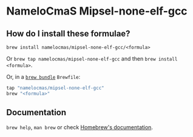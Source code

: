 # NameloCmaS Mipsel-none-elf-gcc

## How do I install these formulae?

`brew install namelocmas/mipsel-none-elf-gcc/<formula>`

Or `brew tap namelocmas/mipsel-none-elf-gcc` and then `brew install <formula>`.

Or, in a [`brew bundle`](https://github.com/Homebrew/homebrew-bundle) `Brewfile`:

```ruby
tap "namelocmas/mipsel-none-elf-gcc"
brew "<formula>"
```

## Documentation

`brew help`, `man brew` or check [Homebrew's documentation](https://docs.brew.sh).
